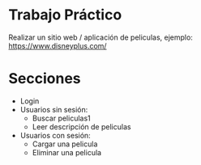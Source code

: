 # Trabajo Práctico

Realizar un sitio web / aplicación de peliculas, ejemplo: https://www.disneyplus.com/

# Secciones

- Login
- Usuarios sin sesión:
  - Buscar peliculas1
  - Leer descripción de peliculas
- Usuarios con sesión:
  - Cargar una pelicula
  - Eliminar una pelicula